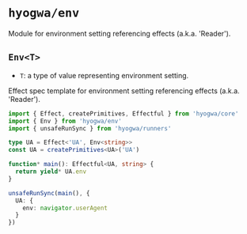 # `hyogwa/env`

Module for environment setting referencing effects (a.k.a. 'Reader').

## `Env<T>`

- `T`: a type of value representing environment setting.

Effect spec template for environment setting referencing effects (a.k.a. 'Reader').

```typescript
import { Effect, createPrimitives, Effectful } from 'hyogwa/core'
import { Env } from 'hyogwa/env'
import { unsafeRunSync } from 'hyogwa/runners'

type UA = Effect<'UA', Env<string>>
const UA = createPrimitives<UA>('UA')

function* main(): Effectful<UA, string> {
  return yield* UA.env
}

unsafeRunSync(main(), {
  UA: {
    env: navigator.userAgent
  }
})
```